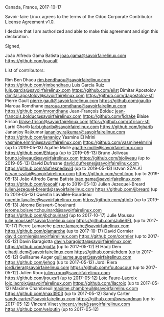 Canada, France, 2017-10-17

Savoir-faire Linux agrees to the terms of the Odoo Corporate Contributor License
Agreement v1.0.

I declare that I am authorized and able to make this agreement and sign this
declaration.

Signed,

João Alfredo Gama Batista joao.gama@savoirfairelinux.com https://github.com/joaoalf

List of contributors:

Rim Ben Dhaou rim.bendhaou@savoirfairelinux.com https://github.com/rimbendhaou
Luis Garcia Ruiz luis.garcia@savoirfairelinux.com https://github.com/eilst
Dimitar Apostolov dimitar.apostolov@savoirfairelinux.com https://github.com/dapostolov-sfl
Pierre Gault pierre.gault@savoirfairelinux.com https://github.com/gaultp
Maroua Romdhane maroua.romdhane@savoirfairelinux.com https://github.com/mromdhane
Jean-François Bolduc jean-francois.bolduc@savoirfairelinux.com  https://github.com/fjdrake
Blaise Frison blaise.frison@savoirfairelinux.com https://github.com/bfrison-sfl
Larbi Gharib larbi.gharib@savoirfairelinux.com https://github.com/lgharib
Jananjoy Rajkumar jananjoy.rajkumar@savoirfairelinux.com https://github.com/jananjoy
Yasmine El Mrini yasmine.elmrini@savoirfairelinux.com https://github.com/yasmineelmrini (up to 2019-05-13)
Agathe Mollé agathe.molle@savoirfairelinux.com https://github.com/Ehtaga (up to 2019-05-13)
Bruno Joliveau bruno.joliveau@savoirfairelinux.com https://github.com/bjoliveau (up to 2019-05-13)
David Dufresne david.dufresne@savoirfairelinux.com https://github.com/dufresnedavid (up to 2019-05-13)
Istvan SZALAÏ istvan.szalai@savoirfairelinux.com https://github.com/ventilooo (up to 2019-05-13)
João Alfredo Gama Batista joao.gama@savoirfairelinux.com https://github.com/joaoalf (up to 2019-05-13)
Julien Jezequel-Breard julien.jezequel-breard@savoirfairelinux.com https://github.com/jjbreard (up to 2019-05-13)
Quentin Lavallée-Bourdeau quentin.lavallee@savoirfairelinux.com https://github.com/qtiplb (up to 2019-05-13)
Jérome Boisvert-Chouinard jerome.boisvertchouinard@savoirfairelinux.com https://github.com/jbchouinard (up to
2017-10-17)
Julie Moussu julie.mousse@savoirfairelinux.com https://github.com/JulieSFL (up to 2017-10-17)
Pierre Lamarche pierre.lamarche@savoirfairelinux.com https://github.com/plamarche (up to 2017-10-17)
David Cormier david.cormier@savoirfairelinux.com https://github.com/cormier (up to 2017-05-12)
Davin Baragiotta davin.baragiotta@savoirfairelinux.com https://github.com/giotta (up to 2017-05-12)
El Hadji Dem elhadji.dem@savoirfairelinux.com https://github.com/ehdem (up to 2017-05-12)
Guillaume Auger guillaume.auger@savoirfairelinux.com https://github.com/jehog (up to 2017-05-12)
Jordi Riera jordi.riera@savoirfairelinux.com https://github.com/foutoucour (up to 2017-05-12)
Julien Roux julien.roux@savoirfairelinux.com https://github.com/jrouxsfl (up to 2017-05-12)
Loïc Faure-Lacroix loic.lacroix@savoirfairelinux.com https://github.com/llacroix (up to 2017-05-12)
Maxime Chambreuil maxime.chambreuil@savoirfairelinux.com https://github.com/max3903 (up to 2017-05-12)
Sandy Carter sandy.carter@savoirfairelinux.com https://github.com/bwrsandman (up to 2017-05-12)
Vincent Vinet vincent.vinet@savoirfairelinux.com https://github.com/veloutin (up to 2017-05-12)
